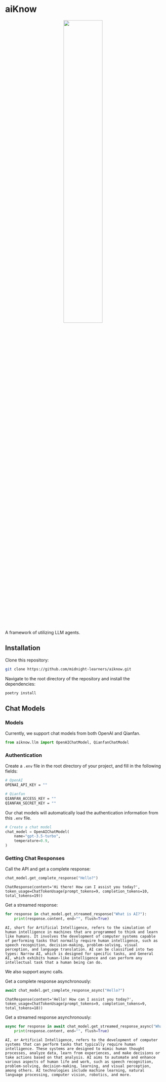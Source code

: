# aiKnow

<p align="center">
  <img 
    src="./resources/aiknow-logo-light.jpg" 
    width="50%"
  />
</p>

A framework of utilizing LLM agents. 

## Installation

Clone this repository:

```bash
git clone https://github.com/midnight-learners/aiknow.git
```

Navigate to the root directory of the repository and install the dependencies:

```bash
poetry install
```

## Chat Models

### Models

Currently, we support chat models from both OpenAI and Qianfan.


```python
from aiknow.llm import OpenAIChatModel, QianfanChatModel
```

### Authentication

Create a `.env` file in the root directory of your project, and fill in the following fields:

```bash
# OpenAI
OPENAI_API_KEY = ""

# Qianfan
QIANFAN_ACCESS_KEY = ""
QIANFAN_SECRET_KEY = ""
```

Our chat models will automatically load the authentication information from this `.env` file.


```python
# Create a chat model
chat_model = OpenAIChatModel(
    name="gpt-3.5-turbo",
    temperature=0.9,
)
```

### Getting Chat Responses

Call the API and get a complete response:


```python
chat_model.get_complete_response("Hello?")
```




    ChatResponse(content='Hi there! How can I assist you today?', token_usage=ChatTokenUsage(prompt_tokens=9, completion_tokens=10, total_tokens=19))



Get a streamed response:


```python
for response in chat_model.get_streamed_response("What is AI?"):
    print(response.content, end="", flush=True)
```

    AI, short for Artificial Intelligence, refers to the simulation of human intelligence in machines that are programmed to think and learn like humans. It involves the development of computer systems capable of performing tasks that normally require human intelligence, such as speech recognition, decision-making, problem-solving, visual perception, and language translation. AI can be classified into two types: Narrow AI, which is designed for specific tasks, and General AI, which exhibits human-like intelligence and can perform any intellectual task that a human being can do.

We also support async calls.

Get a complete response asynchronously:


```python
await chat_model.get_complete_response_async("Hello?")
```




    ChatResponse(content='Hello! How can I assist you today?', token_usage=ChatTokenUsage(prompt_tokens=9, completion_tokens=9, total_tokens=18))



Get a streamed response asynchronously:


```python
async for response in await chat_model.get_streamed_response_async("What is AI?"):
    print(response.content, end="", flush=True)
```

    AI, or Artificial Intelligence, refers to the development of computer systems that can perform tasks that typically require human intelligence. These systems are designed to mimic human thought processes, analyze data, learn from experiences, and make decisions or take actions based on that analysis. AI aims to automate and enhance various aspects of human life and work, such as speech recognition, problem-solving, decision-making, learning, and visual perception, among others. AI technologies include machine learning, natural language processing, computer vision, robotics, and more.
